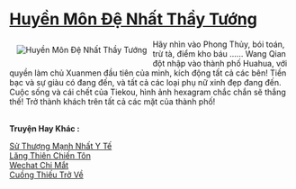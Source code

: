 <a href="https://truyentiki.com/huyen-mon-de-nhat-thay-tuong.33575/" title="Huyền Môn Đệ Nhất Thầy Tướng"><h1>Huyền Môn Đệ Nhất Thầy Tướng</h1></a><div style="display:table"><img align="right" style="float: left; padding: 10px;" src="https://truyentiki.com/a/img/str/src/huyen-mon-de-nhat-thay-tuong-1591156663.jpg" alt="Huyền Môn Đệ Nhất Thầy Tướng">Hãy nhìn vào Phong Thủy, bói toán, trừ tà, điểm kho báu ...... Wang Qian đột nhập vào thành phố Huahua, với quyền làm chủ Xuanmen đầu tiên của mình, kích động tất cả các bên! Tiền bạc và sự giàu có đang đến, và tất cả các loại phụ nữ xinh đẹp đang đến. Cuộc sống và cái chết của Tiekou, hình ảnh hexagram chắc chắn sẽ thắng thế! Trở thành khách trên tất cả các mặt của thành phố!</div><p><br><b>Truyện Hay Khác :</b></p><a href="https://truyentiki.com/su-thuong-manh-nhat-y-te.33574/" alt="Sử Thượng Mạnh Nhất Y Tế">Sử Thượng Mạnh Nhất Y Tế</a><br/><a href="https://github.com/nownovels/top500/tree/master/truyenhay/33762/" alt="Lăng Thiên Chiến Tôn">Lăng Thiên Chiến Tôn</a><br/><a href="https://www.flickr.com/photos/188164041@N05/49949104231/" alt="Wechat Chi Mắt">Wechat Chi Mắt</a><br/><a href="https://github.com/nownovels/top500/tree/master/truyenhay/33920/" alt="Cuồng Thiếu Trở Về">Cuồng Thiếu Trở Về</a><br/>